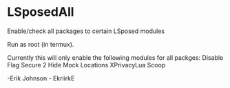 # LSposedAll
 Enable/check all packages to certain LSposed modules
 
Run as root (in termux).

Currently this will only enable the following modules for all packges:
  Disable Flag Secure 2
  Hide Mock Locations
  XPrivacyLua
  Scoop

-Erik Johnson - EkriirkE
